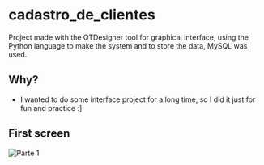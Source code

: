 # cadastro_de_clientes
Project made with the QTDesigner tool for graphical interface, using the Python language to make the system and to store the data, MySQL was used.

## Why?

- I wanted to do some interface project for a long time, so I did it just for fun and practice :]

## First screen

![Parte 1](https://user-images.githubusercontent.com/51414398/92425792-a70ba700-f15e-11ea-96a3-a0ca5423d57f.PNG)




